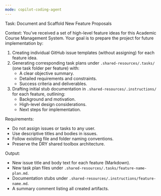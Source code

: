 ```yaml
---
mode: copilot-coding-agent
---
```

Task: Document and Scaffold New Feature Proposals

Context:
You’ve received a set of high-level feature ideas for this Academic Course Management System. Your goal is to prepare the project for future implementation by:

1. Creating individual GitHub issue templates (without assigning) for each feature idea.
2. Generating corresponding task plans under `.shared-resources/.tasks/` (one task folder per feature) with:
   - A clear objective summary.
   - Detailed requirements and constraints.
   - Success criteria and deliverables.
3. Drafting initial stub documentation in `.shared-resources/.instructions/` for each feature, outlining:
   - Background and motivation.
   - High-level design considerations.
   - Next steps for implementation.

Requirements:
- Do not assign issues or tasks to any user.
- Use descriptive titles and bodies in issues.
- Follow existing file and folder naming conventions.
- Preserve the DRY shared toolbox architecture.

Output:
- New issue title and body text for each feature (Markdown).
- New task plan files under `.shared-resources/.tasks/feature-name-plan.md`.
- Documentation stubs under `.shared-resources/.instructions/feature-name.md`.
- A summary comment listing all created artifacts.
